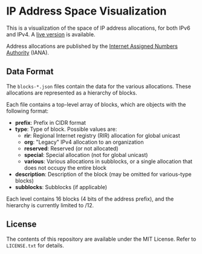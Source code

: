 # IP Address Space Visualization

This is a visualization of the space of IP address allocations, for both IPv6 and IPv4. A [live version](https://objectboxpc.github.io/ip-address-viz/) is available.

Address allocations are published by the [Internet Assigned Numbers Authority](https://www.iana.org/numbers) (IANA).

## Data Format

The `blocks-*.json` files contain the data for the various allocations. These allocations are represented as a hierarchy of blocks.

Each file contains a top-level array of blocks, which are objects with the following format:

* **prefix**: Prefix in CIDR format
* **type**: Type of block. Possible values are:
	* **rir**: Regional Internet registry (RIR) allocation for global unicast
	* **org**: "Legacy" IPv4 allocation to an organization
	* **reserved**: Reserved (or not allocated)
	* **special**: Special allocation (not for global unicast)
	* **various**: Various allocations in subblocks, or a single allocation that does not occupy the entire block
* **description**: Description of the block (may be omitted for various-type blocks)
* **subblocks**: Subblocks (if applicable)

Each level contains 16 blocks (4 bits of the address prefix), and the hierarchy is currently limited to /12.

## License

The contents of this repository are available under the MIT License. Refer to `LICENSE.txt` for details.